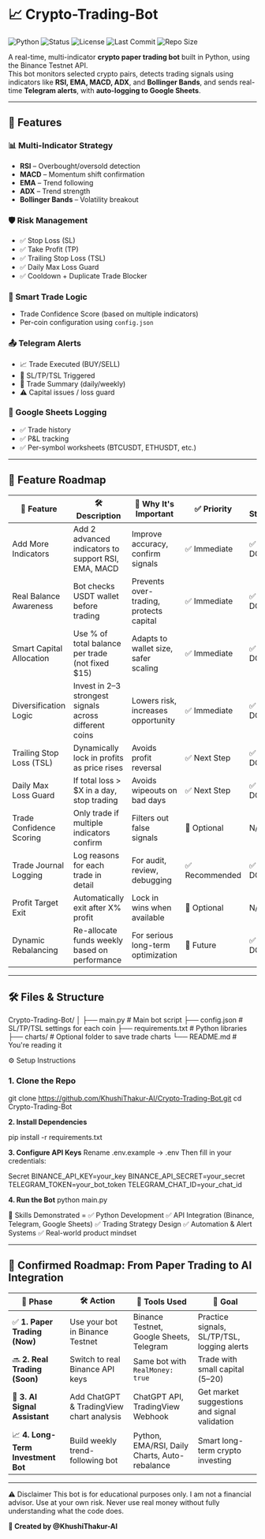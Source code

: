# 📈 Crypto-Trading-Bot
![Python](https://img.shields.io/badge/Python-3.10-blue.svg)
![Status](https://img.shields.io/badge/Status-Active-success.svg)
![License](https://img.shields.io/badge/License-MIT-green.svg)
![Last Commit](https://img.shields.io/github/last-commit/KhushiThakur-AI/Crypto-Trading-Bot)
![Repo Size](https://img.shields.io/github/repo-size/KhushiThakur-AI/Crypto-Trading-Bot)

A real-time, multi-indicator **crypto paper trading bot** built in Python, using the Binance Testnet API.  
This bot monitors selected crypto pairs, detects trading signals using indicators like **RSI, EMA, MACD, ADX**, and **Bollinger Bands**, and sends real-time **Telegram alerts**, with **auto-logging to Google Sheets**.

---
## 🚀 Features

### 📊 Multi-Indicator Strategy
- **RSI** – Overbought/oversold detection
- **MACD** – Momentum shift confirmation
- **EMA** – Trend following
- **ADX** – Trend strength
- **Bollinger Bands** – Volatility breakout

### 🛡 Risk Management
- ✅ Stop Loss (SL)
- ✅ Take Profit (TP)
- ✅ Trailing Stop Loss (TSL)
- ✅ Daily Max Loss Guard
- ✅ Cooldown + Duplicate Trade Blocker

### 🧠 Smart Trade Logic
- Trade Confidence Score (based on multiple indicators)
- Per-coin configuration using `config.json`

### 📤 Telegram Alerts
- 📈 Trade Executed (BUY/SELL)
- 🚨 SL/TP/TSL Triggered
- 💬 Trade Summary (daily/weekly)
- ⚠️ Capital issues / loss guard

### 📄 Google Sheets Logging
- ✅ Trade history
- ✅ P&L tracking
- ✅ Per-symbol worksheets (BTCUSDT, ETHUSDT, etc.)
---

## 🧩 Feature Roadmap

| 📌 Feature                   | 🛠️ Description                                                | 🎯 Why It's Important                         | ✅ Priority     | 🚦 Status   |
|----------------------------|---------------------------------------------------------------|----------------------------------------------|----------------|-------------|
| Add More Indicators        | Add 2 advanced indicators to support RSI, EMA, MACD           | Improve accuracy, confirm signals            | ✅ Immediate    | ✅ DONE      |
| Real Balance Awareness     | Bot checks USDT wallet before trading                         | Prevents over-trading, protects capital      | ✅ Immediate    | ✅ DONE      |
| Smart Capital Allocation   | Use % of total balance per trade (not fixed $15)              | Adapts to wallet size, safer scaling         | ✅ Immediate    | ✅ DONE      |
| Diversification Logic      | Invest in 2–3 strongest signals across different coins        | Lowers risk, increases opportunity           | ✅ Immediate    | ✅ DONE      |
| Trailing Stop Loss (TSL)   | Dynamically lock in profits as price rises                    | Avoids profit reversal                       | ✅ Next Step    | ✅ DONE      |
| Daily Max Loss Guard       | If total loss > $X in a day, stop trading                     | Avoids wipeouts on bad days                  | ✅ Next Step    | ✅ DONE      |
| Trade Confidence Scoring   | Only trade if multiple indicators confirm                     | Filters out false signals                    | 🔄 Optional     |N/A |
| Trade Journal Logging      | Log reasons for each trade in detail                          | For audit, review, debugging                 | ✅ Recommended  | ✅ DONE      |
| Profit Target Exit         | Automatically exit after X% profit                            | Lock in wins when available                  | 🔄 Optional     | N/A |
| Dynamic Rebalancing        | Re-allocate funds weekly based on performance                 | For serious long-term optimization           | 🔄 Future       | ✅ DONE      |
---

## 🛠 Files & Structure
Crypto-Trading-Bot/
│
├── main.py # Main bot script
├── config.json # SL/TP/TSL settings for each coin
├── requirements.txt # Python libraries
├── charts/ # Optional folder to save trade charts
└── README.md # You're reading it

⚙️ Setup Instructions

### 1. Clone the Repo
git clone https://github.com/KhushiThakur-AI/Crypto-Trading-Bot.git
cd Crypto-Trading-Bot

**2. Install Dependencies**

pip install -r requirements.txt

**3. Configure API Keys**
Rename .env.example → .env
Then fill in your credentials:

Secret
BINANCE_API_KEY=your_key
BINANCE_API_SECRET=your_secret
TELEGRAM_TOKEN=your_bot_token
TELEGRAM_CHAT_ID=your_chat_id

**4. Run the Bot**
python main.py

🧠 Skills Demonstrated =
✅ Python Development
✅ API Integration (Binance, Telegram, Google Sheets)
✅ Trading Strategy Design
✅ Automation & Alert Systems
✅ Real-world product mindset

---

## 🚀 Confirmed Roadmap: From Paper Trading to AI Integration

| 🧭 Phase                         | 🛠️ Action                                | 🧰 Tools Used                                | 🎯 Goal                                        |
|----------------------------------|------------------------------------------|----------------------------------------------|------------------------------------------------|
| ✅ **1. Paper Trading (Now)**     | Use your bot in Binance Testnet          | Binance Testnet, Google Sheets, Telegram     | Practice signals, SL/TP/TSL, logging alerts    |
| 🔜 **2. Real Trading (Soon)**     | Switch to real Binance API keys          | Same bot with `RealMoney: true`              | Trade with small capital ($5–$20)              |
| 🤖 **3. AI Signal Assistant**     | Add ChatGPT & TradingView chart analysis | ChatGPT API, TradingView Webhook             | Get market suggestions and signal validation   |
| 📈 **4. Long-Term Investment Bot**| Build weekly trend-following bot         | Python, EMA/RSI, Daily Charts, Auto-rebalance| Smart long-term crypto investing               |

---

⚠️ Disclaimer
This bot is for educational purposes only.
I am not a financial advisor. Use at your own risk.
Never use real money without fully understanding what the code does.

**🙌 Created by @KhushiThakur-AI**
